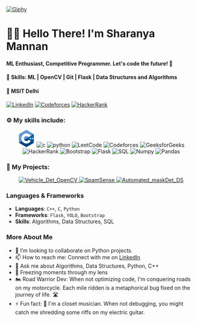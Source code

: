 <!--
**SRMannan/SRMannan** is a ✨ _special_ ✨ repository because its `README.md` (this file) appears on your GitHub profile.

Here are some ideas to get you started:

- 🔭 I’m an Avid Competetive Programmer 
- 🌱 I’m currently learning ...
- 👯 I’m looking to collaborate on ...
- 🤔 I’m looking for help with ...
- 💬 Ask me about ...
- 📫 How to reach me: ...
- 😄 Pronouns: ...
- ⚡ Fun fact: ...
-->

[![Giphy](https://media.giphy.com/media/qgQUggAC3Pfv687qPC/giphy.gif)](https://giphy.com/gifs/dommespace-domme-space-programador-qgQUggAC3Pfv687qPC)

# 👩‍💻 Hello There! I'm Sharanya Mannan
#### ML Enthusiast, Competitive Programmer. Let's code the future! 🚀
#### 🌱 Skills: ML | OpenCV | Git | Flask | Data Structures and Algorithms
#### :school_satchel: MSIT Delhi

[![LinkedIn](https://img.shields.io/static/v1.svg?label=LinkedIn&message=@SharanyaMannan&logo=linkedin&style=flat&color=blue)](https://www.linkedin.com/in/sharanya-mannan-467937231/)
[![Codeforces](https://img.shields.io/static/v1.svg?label=Codeforces&message=@SharanyaMannan&logo=Codeforces&style=flat&color=green)](https://codeforces.com/profile/SharanyaRMannan)
[![HackerRank](https://img.shields.io/static/v1.svg?label=HackerRank&message=@sharanyamannan&logo=HackerRank&style=flat&color=green)](https://www.hackerrank.com/profile/sharanyamannan)

### :gear: My skills include:

<p align="center">
  <img src="https://raw.githubusercontent.com/devicons/devicon/master/icons/cplusplus/cplusplus-original.svg" alt="cplusplus" width="45" height="45"/>
  <img src="https://media.giphy.com/media/ztl9x7JlhSlU4MWD6h/giphy.gif" alt="c" width="45" height="45"/>
  <img src="https://media.giphy.com/media/LMt9638dO8dftAjtco/giphy.gif" alt="python" width="45" height="45"/>
  <img src="https://assets.leetcode.com/static_assets/others/LeetCode_logo_black.png" alt="LeetCode" width="45" height="45"/>
  <img src="https://sta.codeforces.com/s/76921/images/codeforces-logo.png" alt="Codeforces" width="120" height="45"/>
  <img src="https://media.geeksforgeeks.org/wp-content/cdn-uploads/gfg_200x200-min.png" alt="GeeksforGeeks" width="45" height="45"/>
  <img src="https://upload.wikimedia.org/wikipedia/commons/4/40/HackerRank_Icon-1000px.png" alt="HackerRank" width="45" height="45"/>
  <img src="https://media.giphy.com/media/Sr8xDpMwVKOHUWDVRD/giphy.gif" alt="Bootstrap" width="45" height="45"/>
  <img src="https://flask.palletsprojects.com/en/2.0.x/_images/flask-logo.png" alt="Flask" width="90" height="45"/>
  <img src="https://upload.wikimedia.org/wikipedia/commons/8/87/Sql_data_base_with_logo.png" alt="SQL" width="70" height="50"/>
  <img src="https://upload.wikimedia.org/wikipedia/commons/thumb/3/31/NumPy_logo_2020.svg/1280px-NumPy_logo_2020.svg.png" alt="Numpy" width="80" height="45"/>
  <img src="https://i.redd.it/c6h7rok9c2v31.jpg" alt="Pandas" width="100" height="45"/>
</p>


### 🔧 My Projects:

<p align="center">
  <a href="https://github.com/SRMannan/Vehicle_Det_OpenCV">
    <img src="https://github-readme-stats.vercel.app/api/pin/?username=SRMannan&repo=Vehicle_Det_OpenCV" alt="Vehicle_Det_OpenCV" style="width: 30%;"/>
  </a>
  <a href="https://github.com/SRMannan/SpamSense">
    <img src="https://github-readme-stats.vercel.app/api/pin/?username=SRMannan&repo=SpamSense" alt="SpamSense" style="width: 30%;"/>
  </a>
  <a href="https://github.com/SRMannan/Automated_maskDet_DS">
    <img src="https://github-readme-stats.vercel.app/api/pin/?username=SRMannan&repo=Automated_maskDet_DS" alt="Automated_maskDet_DS" style="width: 30%;"/>
  </a>
</p>


### Languages & Frameworks
- **Languages**: `C++`, `C`, `Python`
- **Frameworks**: `Flask`, `YOLO`, `Bootstrap`
- **Skills**: Algorithms, Data Structures, SQL

### More About Me
- 👯 I’m looking to collaborate on Python projects.
- 📫 How to reach me: Connect with me on [LinkedIn](https://www.linkedin.com/in/sharanya-mannan-467937231/)
- 💬 Ask me about Algorithms, Data Structures, Python, C++
- 📸 Freezing moments through my lens
- 🏍️ Road Warrior Dev: When not optimizing code, I'm conquering roads on my motorcycle. Each mile ridden is a metaphorical bug fixed on the journey of life. 🛣️
- ⚡ Fun fact: 🎸 I'm a closet musician. When not debugging, you might catch me shredding some riffs on my electric guitar.
